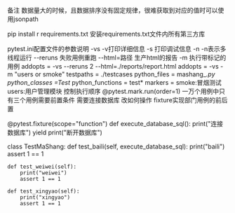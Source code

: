备注
数据量大的时候，且数据排序没有固定规律，很难获取到对应的值时可以使用jsonpath

pip install r requirements.txt  安装requirements.txt文件内所有第三方库

pytest.ini配置文件的参数说明
-vs -v打印详细信息 -s 打印调试信息
-n  -n表示多线程运行
--reruns  失败用例重跑
--html=路径  生产html的报告
-m 执行带标记的用例
addopts = -vs --reruns 2 --html=./reports/report.html
addopts = -vs -m "users or smoke"
testpaths = ./testcases
python_files = mashang_*.py
python_classes =Test*
python_functions = test*
markers =
    smoke:冒烟测试
    users:用户管理模块
控制执行顺序
@pytest.mark.run(order=1)
一万个用例中只有三个用例需要前置条件 需要连接数据库 改如何操作 fixture实现部门用例的前后置

@pytest.fixture(scope="function")
def execute_database_sql():
    print("连接数据库")
    yield
    print("断开数据库")

class TestMaShang:
    def test_baili(self, execute_database_sql):
        print("baili")
        assert 1 == 1

    def test_weiwei(self):
        print("weiwei")
        assert 1 == 1

    def test_xingyao(self):
        print("xingyao")
        assert 1 == 1
